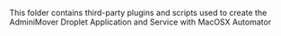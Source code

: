 This folder contains third-party plugins and scripts used to create the AdminiMover Droplet Application and Service with MacOSX Automator